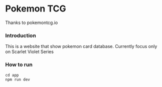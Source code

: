 # Pokemon TCG

Thanks to pokemontcg.io

### Introduction
This is a website that show pokemon card database. Currently focus only on Scarlet Violet Series

### How to run
```
cd app
npm run dev
```

